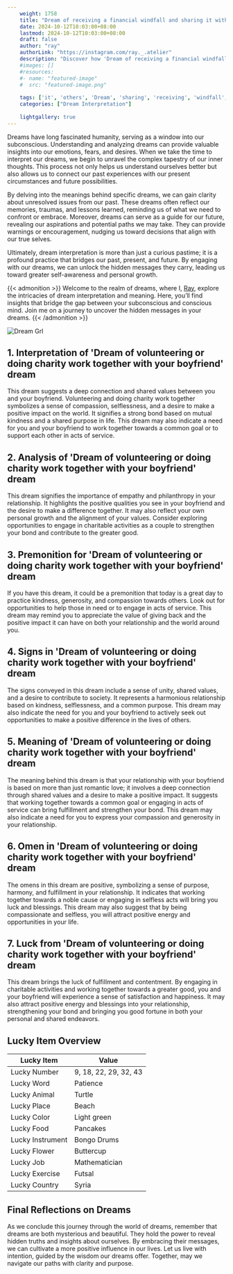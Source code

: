 ```yaml
---
    weight: 1758
    title: "Dream of receiving a financial windfall and sharing it with others."  # Assuming 'title' column exists
    date: 2024-10-12T10:03:00+08:00
    lastmod: 2024-10-12T10:03:00+08:00
    draft: false
    author: "ray"
    authorLink: "https://instagram.com/ray._.atelier"
    description: "Discover how 'Dream of receiving a financial windfall and sharing it with others.' can interpret your future and uncover its significant meanings in your life."
    #images: []
    #resources:
    #- name: "featured-image"
    #  src: "featured-image.png"
    
    tags: ['it', 'others', 'Dream', 'sharing', 'receiving', 'windfall', 'financial']
    categories: ["Dream Interpretation"]
    
    lightgallery: true
---
```

    
Dreams have long fascinated humanity, serving as a window into our subconscious. Understanding and analyzing dreams can provide valuable insights into our emotions, fears, and desires. When we take the time to interpret our dreams, we begin to unravel the complex tapestry of our inner thoughts. This process not only helps us understand ourselves better but also allows us to connect our past experiences with our present circumstances and future possibilities.

By delving into the meanings behind specific dreams, we can gain clarity about unresolved issues from our past. These dreams often reflect our memories, traumas, and lessons learned, reminding us of what we need to confront or embrace. Moreover, dreams can serve as a guide for our future, revealing our aspirations and potential paths we may take. They can provide warnings or encouragement, nudging us toward decisions that align with our true selves.

Ultimately, dream interpretation is more than just a curious pastime; it is a profound practice that bridges our past, present, and future. By engaging with our dreams, we can unlock the hidden messages they carry, leading us toward greater self-awareness and personal growth.

{{< admonition >}}
Welcome to the realm of dreams, where I, [Ray](https://instagram.com/ray._.atelier), explore the intricacies of dream interpretation and meaning. Here, you’ll find insights that bridge the gap between your subconscious and conscious mind. Join me on a journey to uncover the hidden messages in your dreams.
{{< /admonition >}}

![Dream Grl](https://cdn.pixabay.com/photo/2017/11/02/03/35/gothic-2910057_1280.jpg "Dream Grl")

## 1. Interpretation of 'Dream of volunteering or doing charity work together with your boyfriend' dream
 This dream suggests a deep connection and shared values between you and your boyfriend. Volunteering and doing charity work together symbolizes a sense of compassion, selflessness, and a desire to make a positive impact on the world. It signifies a strong bond based on mutual kindness and a shared purpose in life. This dream may also indicate a need for you and your boyfriend to work together towards a common goal or to support each other in acts of service.

## 2. Analysis of 'Dream of volunteering or doing charity work together with your boyfriend' dream
 This dream signifies the importance of empathy and philanthropy in your relationship. It highlights the positive qualities you see in your boyfriend and the desire to make a difference together. It may also reflect your own personal growth and the alignment of your values. Consider exploring opportunities to engage in charitable activities as a couple to strengthen your bond and contribute to the greater good.

## 3. Premonition for 'Dream of volunteering or doing charity work together with your boyfriend' dream
 If you have this dream, it could be a premonition that today is a great day to practice kindness, generosity, and compassion towards others. Look out for opportunities to help those in need or to engage in acts of service. This dream may remind you to appreciate the value of giving back and the positive impact it can have on both your relationship and the world around you.

## 4. Signs in 'Dream of volunteering or doing charity work together with your boyfriend' dream
 The signs conveyed in this dream include a sense of unity, shared values, and a desire to contribute to society. It represents a harmonious relationship based on kindness, selflessness, and a common purpose. This dream may also indicate the need for you and your boyfriend to actively seek out opportunities to make a positive difference in the lives of others.

## 5. Meaning of 'Dream of volunteering or doing charity work together with your boyfriend' dream
 The meaning behind this dream is that your relationship with your boyfriend is based on more than just romantic love; it involves a deep connection through shared values and a desire to make a positive impact. It suggests that working together towards a common goal or engaging in acts of service can bring fulfillment and strengthen your bond. This dream may also indicate a need for you to express your compassion and generosity in your relationship.

## 6. Omen in 'Dream of volunteering or doing charity work together with your boyfriend' dream
 The omens in this dream are positive, symbolizing a sense of purpose, harmony, and fulfillment in your relationship. It indicates that working together towards a noble cause or engaging in selfless acts will bring you luck and blessings. This dream may also suggest that by being compassionate and selfless, you will attract positive energy and opportunities in your life.

## 7. Luck from 'Dream of volunteering or doing charity work together with your boyfriend' dream
 This dream brings the luck of fulfillment and contentment. By engaging in charitable activities and working together towards a greater good, you and your boyfriend will experience a sense of satisfaction and happiness. It may also attract positive energy and blessings into your relationship, strengthening your bond and bringing you good fortune in both your personal and shared endeavors.

## Lucky Item Overview
| Lucky Item          | Value              |
|---------------|--------------------|
| Lucky Number        | 9, 18, 22, 29, 32, 43  |
| Lucky Word          | Patience |
| Lucky Animal        | Turtle |
| Lucky Place         | Beach     |
| Lucky Color         | Light green     |
| Lucky Food          | Pancakes      |
| Lucky Instrument    | Bongo Drums |
| Lucky Flower        | Buttercup    |
| Lucky Job           | Mathematician       |
| Lucky Exercise      | Futsal  |
| Lucky Country       | Syria    |


##  Final Reflections on Dreams

As we conclude this journey through the world of dreams, remember that dreams are both mysterious and beautiful. They hold the power to reveal hidden truths and insights about ourselves. By embracing their messages, we can cultivate a more positive influence in our lives. Let us live with intention, guided by the wisdom our dreams offer. Together, may we navigate our paths with clarity and purpose.
